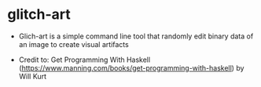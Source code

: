 # glitch-art

- Glich-art is a simple command line tool that randomly edit binary data of an image to create visual artifacts

- Credit to: Get Programming With Haskell (https://www.manning.com/books/get-programming-with-haskell) by Will Kurt
